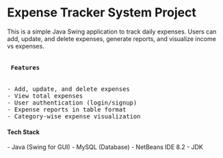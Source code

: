 <h1>Expense Tracker System Project</h1>

<p>This is a simple Java Swing application to track daily expenses. 
Users can add, update, and delete expenses, generate reports, and 
visualize income vs expenses.</p>

<pre><h4> Features</h4>
- Add, update, and delete expenses
- View total expenses
- User authentication (login/signup)
- Expense reports in table format
- Category-wise expense visualization</pre>
                                       
<p><h4> Tech Stack</h4>
- Java (Swing for GUI)
- MySQL (Database)
- NetBeans IDE 8.2
- JDK </p>

